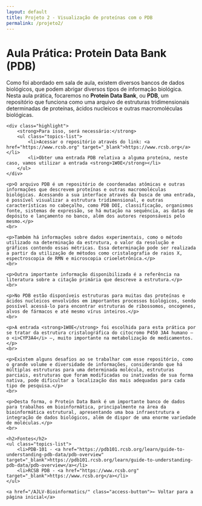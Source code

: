 ```yaml
---
layout: default
title: Projeto 2 - Visualização de proteínas com o PDB
permalink: /projeto2/
---
```

<div class="container page-content fade-in">
    <h1>Aula Prática: Protein Data Bank (PDB)</h1>
    <p>Como foi abordado em sala de aula, existem diversos bancos de dados biológicos, que podem abrigar diversos tipos de informação biológica. Nesta aula prática, focaremos no <strong>Protein Data Bank</strong>, ou <strong>PDB</strong>, um repositório que funciona como uma arquivo de estruturas tridimensionais determinadas de proteínas, ácidos nucleicos e outras macromoléculas biológicas.</p>
    
    <div class="highlight">
        <strong>Para isso, será necessário:</strong>
        <ul class="topics-list">
            <li>Acessar o repositório através do link: <a href="https://www.rcsb.org" target="_blank">https://www.rcsb.org</a></li>
            <li>Obter uma entrada PDB relativa a alguma proteína, neste caso, vamos utilizar a entrada <strong>1W0E</strong></li>
        </ul>
    </div>
    
    <p>O arquivo PDB é um repositório de coordenadas atômicas e outras informações que descrevem proteínas e outras macromoléculas biológicas. Acessando a sua interface através da busca de uma entrada, é possível visualizar a estrutura tridimensional, e outras características no cabeçalho, como PDB DOI, classificação, organismos fonte, sistemas de expressão, se há mutação na sequência, as datas de depósito e lançamento no banco, além dos autores responsáveis pelo mesmo.</p>
    <br>
    
    <p>Também há informações sobre dados experimentais, como o método utilizado na determinação da estrutura, o valor da resolução e gráficos contendo essas métricas. Essa determinação pode ser realizada a partir da utilização de métodos como cristalografia de raios X, espectroscopia de RMN e microscopia crioeletrônica.</p>
    <br>
    
    <p>Outra importante informação disponibilizada é a referência na literatura sobre a citação primária que descreve a estrutura.</p>
    <br>
    
    <p>No PDB estão disponíveis estruturas para muitas das proteínas e ácidos nucleicos envolvidos em importantes processos biológicos, sendo possível acessá-lo para encontrar estruturas de ribossomos, oncogenes, alvos de fármacos e até mesmo vírus inteiros.</p>
    <br>
    
    <p>A entrada <strong>1W0E</strong> foi escolhida para esta prática por se tratar da estrutura cristalográfica do citocromo P450 3A4 humano – o <i>CYP3A4</i> –, muito importante na metabolização de medicamentos.</p>
    <br>
    
    <p>Existem alguns desafios ao se trabalhar com esse repositório, como o grande volume e diversidade de informações, considerando que há múltiplas estruturas para uma determinada molécula, estruturas parciais, estruturas que foram modificadas ou inativadas de sua forma nativa, pode dificultar a localização das mais adequadas para cada tipo de pesquisa.</p>
    <br>
    
    <p>Desta forma, o Protein Data Bank é um importante banco de dados para trabalhos em bioinformática, principalmente na área da bioinformática estrutural, apresentando uma boa infraestrutura e integração de dados biológicos, além de dispor de uma enorme variedade de moléculas.</p>
    <br>
    
    <h2>Fontes</h2>
    <ul class="topics-list">
        <li>PDB-101 - <a href="https://pdb101.rcsb.org/learn/guide-to-understanding-pdb-data/pdb-overview" target="_blank">https://pdb101.rcsb.org/learn/guide-to-understanding-pdb-data/pdb-overview</a></li>
        <li>RCSB PDB - <a href="https://www.rcsb.org" target="_blank">https://www.rcsb.org</a></li>
    </ul>
    
    <a href="/AJLV-Bioinformatics/" class="access-button">← Voltar para a página inicial</a>
</div>
